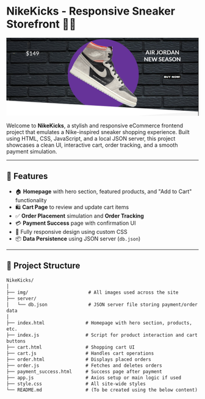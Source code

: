 # NikeKicks - Responsive Sneaker Storefront 👟🛒

![](Nike.png)

Welcome to **NikeKicks**, a stylish and responsive eCommerce frontend project that emulates a Nike-inspired sneaker shopping experience. Built using HTML, CSS, JavaScript, and a local JSON server, this project showcases a clean UI, interactive cart, order tracking, and a smooth payment simulation.

---


## 🚀 Features

- 🏠 **Homepage** with hero section, featured products, and "Add to Cart" functionality
- 🛍️ **Cart Page** to review and update cart items
- ✅ **Order Placement** simulation and **Order Tracking**
- 💳 **Payment Success** page with confirmation UI
- 🎨 Fully responsive design using custom CSS
- 📦 **Data Persistence** using JSON server (`db.json`)

---

## 📁 Project Structure

```
NikeKicks/
│
├── img/                      # All images used across the site
├── server/
│   └── db.json               # JSON server file storing payment/order data
│
├── index.html               # Homepage with hero section, products, etc.
├── index.js                 # Script for product interaction and cart buttons
├── cart.html                # Shopping cart UI
├── cart.js                  # Handles cart operations
├── order.html               # Displays placed orders
├── order.js                 # Fetches and deletes orders
├── payment_success.html     # Success page after payment
├── app.js                   # Axios setup or main logic if used
├── style.css                # All site-wide styles
└── README.md                # (To be created using the below content)
```
